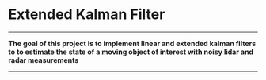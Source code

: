 # **Extended Kalman Filter**

---

**The goal of this project is to implement linear and extended kalman filters to to estimate the state of a moving object of interest with noisy lidar and radar measurements**

---
